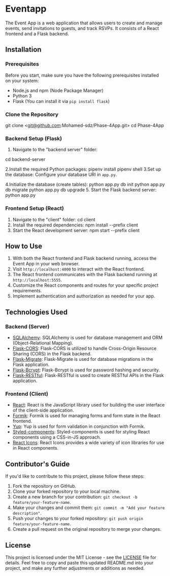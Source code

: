 # Eventapp

The Event App is a web application that allows users to create and manage events, send invitations to guests, and track RSVPs. It consists of a React frontend and a Flask backend.

## Installation

### Prerequisites

Before you start, make sure you have the following prerequisites installed on your system:

- Node.js and npm (Node Package Manager)
- Python 3
- Flask (You can install it via `pip install flask`)

### Clone the Repository

git clone <<git@github.com>:Mohamed-sdz/Phase-4App.git>
cd Phase-4App

### Backend Setup (Flask)

1. Navigate to the "backend server" folder:

cd backend-server

2.Install the required Python packages:
   pipenv install
   pipenv shell
3.Set up the database:
   Configure your database URI in `app.py`.

4.Initialize the database (create tables):
python app.py db init
python app.py db migrate
python app.py db upgrade
5. Start the Flask backend server:
python app.py

### Frontend Setup (React)

1. Navigate to the "client" folder:
   cd client
2. Install the required dependencies:
   npm install --prefix client
3. Start the React development server:
   npm start --prefix client

## How to Use

1. With both the React frontend and Flask backend running, access the Event App in your web browser.
2. Visit `http://localhost:4000` to interact with the React frontend.
3. The React frontend communicates with the Flask backend running at `http://localhost:5555`.
4. Customize the React components and routes for your specific project requirements.
5. Implement authentication and authorization as needed for your app.

## Technologies Used

### Backend (Server)

- [SQLAlchemy](https://www.sqlalchemy.org/): SQLAlchemy is used for database management and ORM (Object-Relational Mapping).
- [Flask-CORS](https://flask-cors.corydolphin.com/en/latest/): Flask-CORS is utilized to handle Cross-Origin Resource Sharing (CORS) in the Flask backend.
- [Flask-Migrate](https://flask-migrate.readthedocs.io/en/latest/): Flask-Migrate is used for database migrations in the Flask application.
- [Flask-Bcrypt](https://flask-bcrypt.readthedocs.io/en/latest/): Flask-Bcrypt is used for password hashing and security.
- [Flask-RESTful](https://flask-restful.readthedocs.io/en/latest/): Flask-RESTful is used to create RESTful APIs in the Flask application.

### Frontend (Client)

- [React](https://reactjs.org/): React is the JavaScript library used for building the user interface of the client-side application.
- [Formik](https://formik.org/): Formik is used for managing forms and form state in the React frontend.
- [Yup](https://github.com/jquense/yup): Yup is used for form validation in conjunction with Formik.
- [Styled-components](https://styled-components.com/): Styled-components is used for styling React components using a CSS-in-JS approach.
- [React Icons](https://react-icons.github.io/react-icons/): React Icons provides a wide variety of icon libraries for use in React components.

## Contributor's Guide

If you'd like to contribute to this project, please follow these steps:

1. Fork the repository on GitHub.
2. Clone your forked repository to your local machine.
3. Create a new branch for your contribution: `git checkout -b feature/your-feature-name`.
4. Make your changes and commit them: `git commit -m "Add your feature description"`.
5. Push your changes to your forked repository: `git push origin feature/your-feature-name`.
6. Create a pull request on the original repository to merge your changes.

## License

This project is licensed under the MIT License - see the [LICENSE](LICENSE) file for details.
Feel free to copy and paste this updated README.md into your project, and make any further adjustments or additions as needed.
